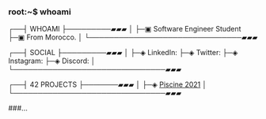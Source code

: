 ### root:~$ whoami

<!--
**akarichan00/akarichan00** is a ✨ _special_ ✨ repository because its `README.md` (this file) appears on your GitHub profile.

Here are some ideas to get you started:

- 🔭 I’m currently working on ...
- 🌱 I’m currently learning ...
- 👯 I’m looking to collaborate on ...
- 🤔 I’m looking for help with ...
- 💬 Ask me about ...
- 📫 How to reach me: ...
- 😄 Pronouns: ...
- ⚡ Fun fact: ...
-->
┌──┤ WHOAMI ├─────────▰▰▰
│
├─▣ Software Engineer Student 
├─▣ From Morocco.
│
└───────────────────────────────▰▰▰

┌──┤ SOCIAL ├─────────▰▰▰
│
├─◈ LinkedIn:
├─◈ Twitter:
├─◈ Instagram:
├─◈ Discord: 
│
└───────────────────────────────▰▰▰

┌──┤ 42 PROJECTS ├───────▰▰▰
│
├─◈ [Piscine 2021](https://github.com/akarichan00/Piscine-2021.git)
│
└───────────────────────────────▰▰▰





































###...
